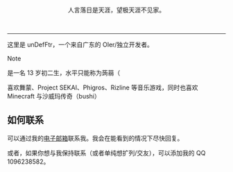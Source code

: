<br>

<p align="center">人言落日是天涯，望极天涯不见家。</p>

</br>

---

这里是 unDefFtr，一个来自广东的 OIer/独立开发者。

> [!NOTE]
> 是一名 13 岁初二生，水平只能称为蒟蒻（

喜欢舞蒙、Project SEKAI、Phigros、Rizline 等音乐游戏，同时也喜欢 Minecraft 与沙威玛传奇（bushi）

## 如何联系

可以通过我的[电子邮箱](mailto:undefftr@undefined.ac.cn)联系我。我会在能看到的情况下尽快回复。

或者，如果你想与我保持联系（或者单纯想扩列/交友），可以添加我的 QQ 1096238582。
